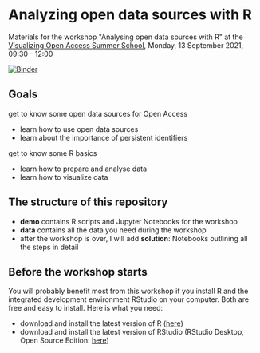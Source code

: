 # Analyzing open data sources with R
Materials for the workshop "Analysing open data sources with R" at the [Visualizing Open Access Summer School](https://uclab.fh-potsdam.de/visoa/), Monday, 13 September 2021, 09:30 - 12:00

[![Binder](https://mybinder.org/badge_logo.svg)](https://mybinder.org/v2/gh/dorothearrr/visOA/HEAD)

## Goals
get to know some open data sources for Open Access
- learn how to use open data sources
- learn about the importance of persistent identifiers

get to know some R basics
- learn how to prepare and analyse data
- learn how to visualize data


## The structure of this repository
- **demo** contains R scripts and Jupyter Notebooks for the workshop
- **data** contains all the data you need during the workshop
- after the workshop is over, I will add **solution**: Notebooks outlining all the steps in detail


## Before the workshop starts
You will probably benefit most from this workshop if you install R and the integrated development environment RStudio on your computer. Both are free and easy to install. Here is what you need:
- download and install the latest version of R ([here](https://ftp.gwdg.de/pub/misc/cran/))
- download and install the latest version of RStudio (RStudio Desktop, Open Source Edition: [here](https://www.rstudio.com/products/rstudio/))
